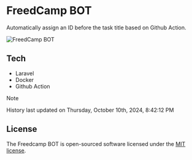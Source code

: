 # FreedCamp BOT

Automatically assign an ID before the task title based on Github Action.

![FreedCamp BOT](https://repository-images.githubusercontent.com/737932867/7d34798b-2680-471c-b089-a78a718d3d6a)

## Tech

- Laravel
- Docker
- Github Action

> [!NOTE]  
> History last updated on Thursday, October 10th, 2024, 8:42:12 PM

## License

The Freedcamp BOT is open-sourced software licensed under the [MIT license](https://opensource.org/licenses/MIT).
